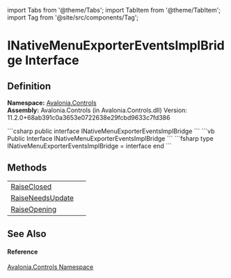 import Tabs from '@theme/Tabs'; 
import TabItem from '@theme/TabItem'; 
import Tag from '@site/src/components/Tag'; 

# INativeMenuExporterEventsImplBridge Interface




## Definition
**Namespace:** <a href="N_Avalonia_Controls">Avalonia.Controls</a>  
**Assembly:** Avalonia.Controls (in Avalonia.Controls.dll) Version: 11.2.0+68ab391c0a3653e0722638e29fcbd9633c7fd386

<Tabs groupId="api-code-preview">
<TabItem value="csharp" label="C#">
```csharp
public interface INativeMenuExporterEventsImplBridge
```
</TabItem>
<TabItem value="vb" label="VB">
```vb
Public Interface INativeMenuExporterEventsImplBridge
```
</TabItem>
<TabItem value="fsharp" label="F#">
```fsharp
type INativeMenuExporterEventsImplBridge = interface end
```
</TabItem>
</Tabs>



## Methods
<table>
<tr>
<td><a href="M_Avalonia_Controls_INativeMenuExporterEventsImplBridge_RaiseClosed">RaiseClosed</a></td>
<td> </td>
</tr>
<tr>
<td><a href="M_Avalonia_Controls_INativeMenuExporterEventsImplBridge_RaiseNeedsUpdate">RaiseNeedsUpdate</a></td>
<td> </td>
</tr>
<tr>
<td><a href="M_Avalonia_Controls_INativeMenuExporterEventsImplBridge_RaiseOpening">RaiseOpening</a></td>
<td> </td>
</tr>
</table>

## See Also


#### Reference
<a href="N_Avalonia_Controls">Avalonia.Controls Namespace</a>  
